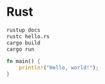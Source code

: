 # Rust

```bash
rustup docs
rustc hello.rs
cargo build
cargo run
```

```rust
fn main() {
    println!("Hello, world!");
}
```
